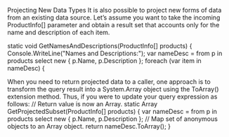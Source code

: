 Projecting New Data Types
It is also possible to project new forms of data from an existing data source. Let’s assume you want to take the
incoming ProductInfo[] parameter and obtain a result set that accounts only for the name and description
of each item.

static void GetNamesAndDescriptions(ProductInfo[] products)
{
Console.WriteLine("Names and Descriptions:");
var nameDesc =
from p
in products
select new { p.Name, p.Description };
foreach (var item in nameDesc)
{



When you need to return projected data to a caller, one approach is to transform the query result into
a System.Array object using the ToArray() extension method. Thus, if you were to update your query
expression as follows:
// Return value is now an Array.
static Array GetProjectedSubset(ProductInfo[] products)
{
var nameDesc =
from p in products select new { p.Name, p.Description };
// Map set of anonymous objects to an Array object.
return nameDesc.ToArray();
}

